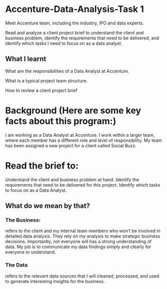 # Accenture-Data-Analysis-Task 1

Meet Accenture team, including the industry, IPO and data experts.

Read and analyze a client project brief to understand the client and business problem, identify the requirements that need to be delivered, and identify which tasks I need to focus on as a data analyst.

## What I learnt

What are the responsibilities of a Data Analyst at Accenture.

What is a typical project team structure.

How to review a client project brief

# Background (Here are some key facts about this program:)

I am working as a Data Analyst at Accenture.
I work within a larger team, where each member has a different role and level of responsibility.
My team has been assigned a new project for a client called Social Buzz.

# Read the brief to:

Understand the client and business problem at hand.
Identify the requirements that need to be delivered for this project.
Identify which tasks to focus on as a Data Analyst.

## What do we mean by that?

### The Business: 
refers to the client and my internal team members who won’t be involved in detailed data analysis.
They rely on my analysis to make strategic business decisions.
Importantly, not everyone will has a strong understanding of data. My job is to communicate my data findings simply and clearly for everyone to understand.
 
### The Data 
refers to the relevant data sources that I will cleaned, processed, and used to generate interesting insights for the business.
